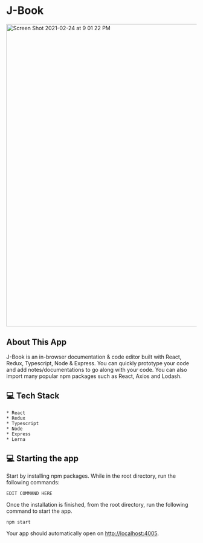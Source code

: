 # J-Book

<img width="800" alt="Screen Shot 2021-02-24 at 9 01 22 PM" src="https://user-images.githubusercontent.com/28583016/109097221-89b69f00-76e4-11eb-8eb2-79c3b6783548.png">

## About This App

J-Book is an in-browser documentation &amp; code editor built with React, Redux, Typescript, Node &amp; Express. You can quickly prototype your code and add notes/documentations to go along with your code. You can also import many popular npm packages such as React, Axios and Lodash.

## 💻 Tech Stack

```
* React
* Redux
* Typescript
* Node
* Express
* Lerna

```

## 💻 Starting the app 

Start by installing npm packages. While in the root directory, run the following commands:

```
EDIT COMMAND HERE
```

Once the installation is finished, from the root directory, run the following command to start the app.

``` npm start ```

Your app should automatically open on <http://localhost:4005>.

